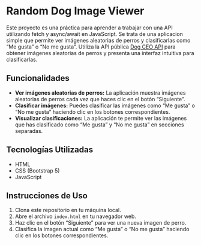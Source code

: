 # Random Dog Image Viewer

Este proyecto es una práctica para aprender a trabajar con una API utilizando fetch y async/await en JavaScript. Se trata de una aplicacion  simple que  permite ver imágenes aleatorias de perros y clasificarlas como “Me gusta” o “No me gusta”. Utiliza la API pública [Dog CEO API](https://dog.ceo/api/breeds/image/random) para obtener imágenes aleatorias de perros y presenta una interfaz intuitiva para clasificarlas.

## Funcionalidades

- **Ver imágenes aleatorias de perros:** La aplicación muestra imágenes aleatorias de perros cada vez que haces clic en el botón “Siguiente”.
- **Clasificar imágenes:** Puedes clasificar las imágenes como “Me gusta” o “No me gusta” haciendo clic en los botones correspondientes.
- **Visualizar clasificaciones:** La aplicación te permite ver las imágenes que has clasificado como “Me gusta” y “No me gusta” en secciones separadas.

## Tecnologías Utilizadas

- HTML
- CSS (Bootstrap 5)
- JavaScript

## Instrucciones de Uso

1. Clona este repositorio en tu máquina local.
2. Abre el archivo `index.html` en tu navegador web.
3. Haz clic en el botón “Siguiente” para ver una nueva imagen de perro.
4. Clasifica la imagen actual como “Me gusta” o “No me gusta” haciendo clic en los botones correspondientes.